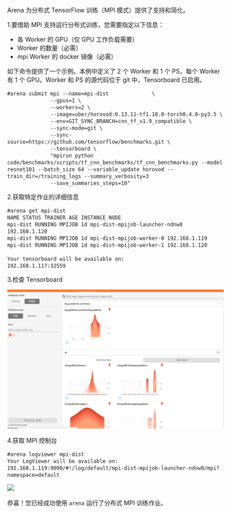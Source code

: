 ﻿
Arena 为分布式 TensorFlow 训练（MPI 模式）提供了支持和简化。 


1.要借助 MPI 支持运行分布式训练，您需要指定以下信息：

 - 各 Worker 的 GPU（仅 GPU 工作负载需要）
 - Worker 的数量（必需）
 - mpi Worker 的 docker 镜像（必需）
 

如下命令提供了一个示例。本例中定义了 2 个 Worker 和 1 个 PS，每个 Worker 有 1 个 GPU。Worker 和 PS 的源代码位于 git 中，Tensorboard 已启用。

```
#arena submit mpi --name=mpi-dist              \
              --gpus=1 \
              --workers=2 \
              --image=uber/horovod:0.13.11-tf1.10.0-torch0.4.0-py3.5 \
              --env=GIT_SYNC_BRANCH=cnn_tf_v1.9_compatible \
              --sync-mode=git \
              --sync-source=https://github.com/tensorflow/benchmarks.git \
              --tensorboard \
              "mpirun python code/benchmarks/scripts/tf_cnn_benchmarks/tf_cnn_benchmarks.py --model resnet101 --batch_size 64 --variable_update horovod --train_dir=/training_logs --summary_verbosity=3 
              --save_summaries_steps=10"
```

2\.获取特定作业的详细信息

```
#arena get mpi-dist
NAME STATUS TRAINER AGE INSTANCE NODE
mpi-dist RUNNING MPIJOB 1d mpi-dist-mpijob-launcher-ndnw8 192.168.1.120
mpi-dist RUNNING MPIJOB 1d mpi-dist-mpijob-worker-0 192.168.1.119
mpi-dist RUNNING MPIJOB 1d mpi-dist-mpijob-worker-1 192.168.1.120

Your tensorboard will be available on:
192.168.1.117:32559
```

3\.检查 Tensorboard

![](5-mpi-tensorboard.jpg)


4\.获取 MPI 控制台

```
#arena logviewer mpi-dist
Your LogViewer will be available on:
192.168.1.119:9090/#!/log/default/mpi-dist-mpijob-launcher-ndnw8/mpi?namespace=default
```


![](5-mpijob-logviewer.jpg)

恭喜！您已经成功使用 `arena` 运行了分布式 MPI 训练作业。 
